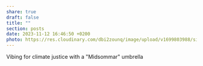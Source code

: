 ```yaml
---
share: true
draft: false
title: ""
section: posts
date: 2023-11-12 16:46:50 +0200
photo: https://res.cloudinary.com/dbi2zounq/image/upload/v1699803988/sixmyf8niqpih1g7zhw7.jpg
---
```


Vibing for climate justice with a "Midsommar" umbrella
